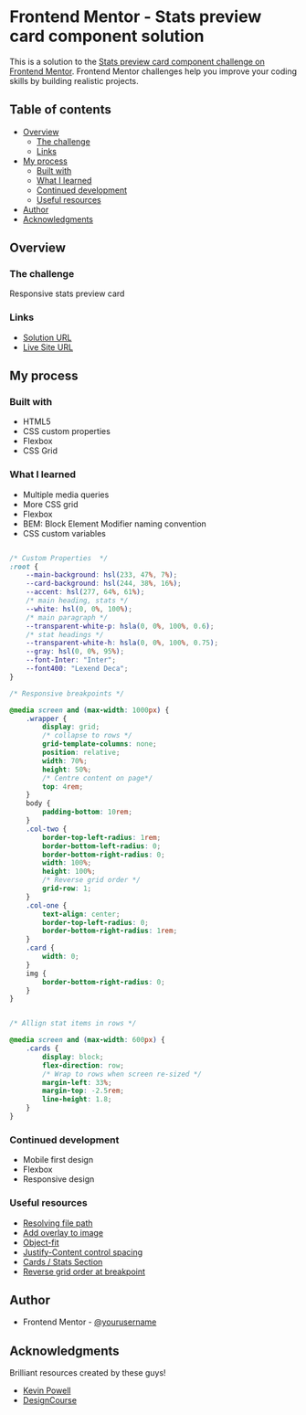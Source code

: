 # Frontend Mentor - Stats preview card component solution

This is a solution to the [Stats preview card component challenge on Frontend Mentor](https://www.frontendmentor.io/challenges/stats-preview-card-component-8JqbgoU62). Frontend Mentor challenges help you improve your coding skills by building realistic projects. 

## Table of contents

- [Overview](#overview)
  - [The challenge](#the-challenge)
  - [Links](#links)
- [My process](#my-process)
  - [Built with](#built-with)
  - [What I learned](#what-i-learned)
  - [Continued development](#continued-development)
  - [Useful resources](#useful-resources)
- [Author](#author)
- [Acknowledgments](#acknowledgments)

## Overview

### The challenge

Responsive stats preview card

### Links

- [Solution URL](https://www.frontendmentor.io/solutions/css-flexbox-and-grid-wctB-03EO)
- [Live Site URL](https://hk273.github.io/SP-Card/)

## My process


### Built with

- HTML5
- CSS custom properties
- Flexbox
- CSS Grid


### What I learned

- Multiple media queries
- More CSS grid
- Flexbox
- BEM: Block Element Modifier naming convention
- CSS custom variables


```css

/* Custom Properties  */
:root {
    --main-background: hsl(233, 47%, 7%);
    --card-background: hsl(244, 38%, 16%);
    --accent: hsl(277, 64%, 61%);
    /* main heading, stats */
    --white: hsl(0, 0%, 100%);
    /* main paragraph */
    --transparent-white-p: hsla(0, 0%, 100%, 0.6);
    /* stat headings */
    --transparent-white-h: hsla(0, 0%, 100%, 0.75);
    --gray: hsl(0, 0%, 95%);
    --font-Inter: "Inter";
    --font400: "Lexend Deca";
}


```
```css
/* Responsive breakpoints */

@media screen and (max-width: 1000px) {
    .wrapper {
        display: grid;
        /* collapse to rows */
        grid-template-columns: none;
        position: relative;
        width: 70%;
        height: 50%;
        /* Centre content on page*/
        top: 4rem;
    }
    body {
        padding-bottom: 10rem;
    }
    .col-two {
        border-top-left-radius: 1rem;
        border-bottom-left-radius: 0;
        border-bottom-right-radius: 0;
        width: 100%;
        height: 100%;
        /* Reverse grid order */
        grid-row: 1;
    }
    .col-one {
        text-align: center;
        border-top-left-radius: 0;
        border-bottom-right-radius: 1rem;
    }
    .card {
        width: 0;
    }
    img {
        border-bottom-right-radius: 0;
    }
}


/* Allign stat items in rows */

@media screen and (max-width: 600px) {
    .cards {
        display: block;
        flex-direction: row;
        /* Wrap to rows when screen re-sized */
        margin-left: 33%;
        margin-top: -2.5rem;
        line-height: 1.8;
    }
}
```

### Continued development

- Mobile first design
- Flexbox
- Responsive design


### Useful resources

- [Resolving file path](https://stackoverflow.com/questions/7327011/cant-set-background-image-in-css/7327020)
- [Add overlay to image](https://dev.to/ellen_dev/two-ways-to-achieve-an-image-colour-overlay-with-css-eio)
- [Object-fit](https://www.w3schools.com/css/css3_object-fit.asp) 
- [Justify-Content control spacing](https://stackoverflow.com/questions/42080123/controlling-the-amount-of-space-in-justify-content-space-between) 
- [Cards / Stats Section](https://codepen.io/kevinpowell/pen/LYxGNaK?editors=1100) 
- [Reverse grid order at breakpoint](https://stackoverflow.com/questions/45383042/reverse-order-of-columns-in-css-grid-layout)  


## Author

- Frontend Mentor - [@yourusername](https://www.frontendmentor.io/profile/yourusername)

## Acknowledgments

Brilliant resources created by these guys!

- [Kevin Powell](https://www.youtube.com/user/KepowOb)
- [DesignCourse](https://www.youtube.com/channel/UCVyRiMvfUNMA1UPlDPzG5Ow)

